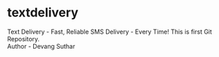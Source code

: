 # textdelivery
Text Delivery - Fast, Reliable SMS Delivery - Every Time! 
This is first Git Repository.<br>
Author - Devang Suthar

